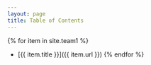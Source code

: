 ```yaml
---
layout: page
title: Table of Contents
---
```


{% for item in site.team1 %}
- [{{ item.title }}]({{ item.url }})
{% endfor %}
